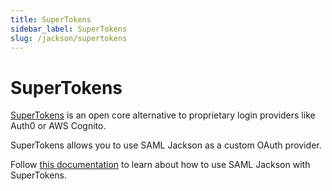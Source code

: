 ```yaml
---
title: SuperTokens
sidebar_label: SuperTokens
slug: /jackson/supertokens
---
```


# SuperTokens

[SuperTokens](https://supertokens.com/) is an open core alternative to proprietary login providers like Auth0 or AWS Cognito.

SuperTokens allows you to use SAML Jackson as a custom OAuth provider.

Follow [this documentation](https://supertokens.com/docs/thirdpartyemailpassword/common-customizations/saml/with-boxyhq/integration-steps) to learn about how to use SAML Jackson with SuperTokens.
